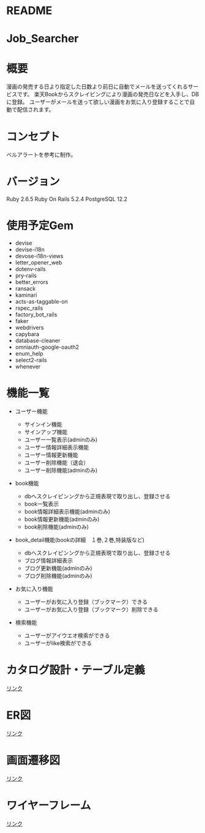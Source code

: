 # README

# Job_Searcher

# 概要

漫画の発売する日より指定した日数より前日に自動でメールを送ってくれるサービスです。
楽天Bookからスクレイピングにより漫画の発売日などを入手し、DBに登録。
ユーザーがメールを送って欲しい漫画をお気に入り登録することで自動で配信されます。

# コンセプト

ベルアラートを参考に制作。

# バージョン

Ruby 2.6.5
Ruby On Rails 5.2.4
PostgreSQL 12.2

# 使用予定Gem
* devise
* devise-i18n
* devose-i18n-views
* letter_opener_web
* dotenv-rails
* pry-rails
* better_errors
* ransack
* kaminari
* acts-as-taggable-on
* rspec_rails
* factory_bot_rails
* faker
* webdrivers
* capybara
* database-cleaner
* omniauth-google-oauth2
* enum_help
* select2-rails
* whenever


# 機能一覧
* ユーザー機能
    * サインイン機能
    * サインアップ機能
    * ユーザー一覧表示(adminのみ)
    * ユーザー情報詳細表示機能
    * ユーザー情報更新機能
    * ユーザー削除機能（退会）
    * ユーザー削除機能(adminのみ)
    
* book機能
    * dbへスクレイピンングから正規表現で取り出し、登録させる
    * book一覧表示
    * book情報詳細表示機能(adminのみ)
    * book情報更新機能(adminのみ)
    * book削除機能(adminのみ)
    
* book_detail機能(bookの詳細　１巻,２巻,特装版など)
    * dbへスクレイピンングから正規表現で取り出し、登録させる
    * ブログ情報詳細表示
    * ブログ更新機能(adminのみ)
    * ブログ削除機能(adminのみ)

* お気に入り機能
    * ユーザーがお気に入り登録（ブックマーク）できる
    * ユーザーがお気に入り登録（ブックマーク）削除できる
    
    
* 検索機能
    * ユーザーがアイウエオ検索ができる
    * ユーザーがlike検索ができる
    

    
# カタログ設計・テーブル定義
[リンク](https://docs.google.com/spreadsheets/d/1gcogY-u-EWBGi_my7e6AriNvzbgEhNS0ZrMH3jK93cQ/edit#gid=1816941356)

# ER図
[リンク](https://drive.google.com/file/d/1u1FAe5Jabs9Z_OAAqu87Z4OwONGtIkEP/view?usp=sharing)

# 画面遷移図
[リンク](https://drive.google.com/file/d/1_y-Ar_xEQ4dSnEHaQw2AQCxsuBvj6GG9/view?usp=sharing)

# ワイヤーフレーム
[リンク](https://drive.google.com/file/d/1_y-Ar_xEQ4dSnEHaQw2AQCxsuBvj6GG9/view?usp=sharing)
